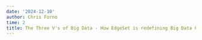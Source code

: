 ```yaml
---
date: '2024-12-10'
author: Chris Forno
time: 2
title: The Three V's of Big Data - How EdgeSet is redefining Big Data Processing
---
```


